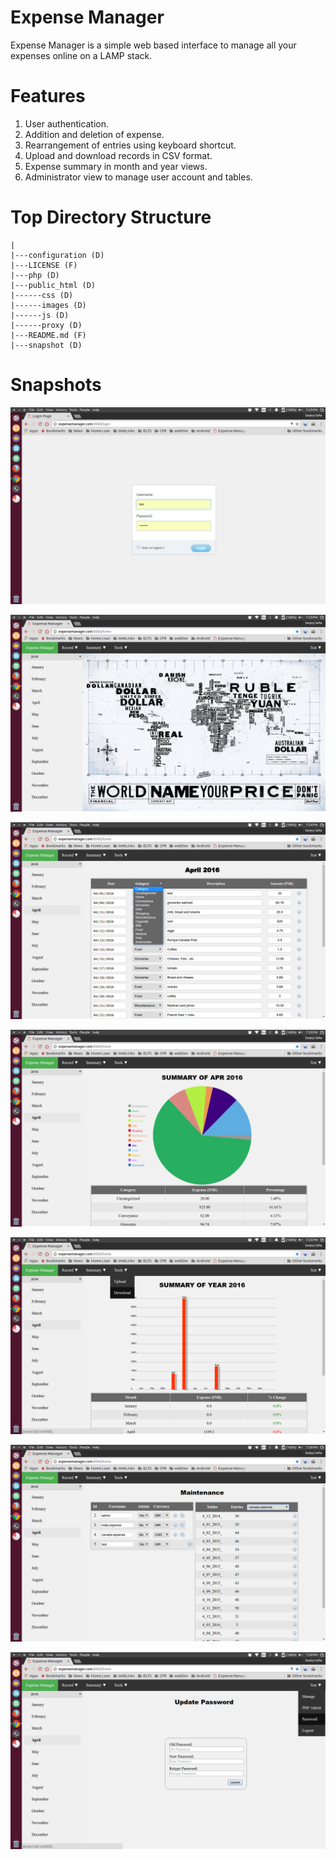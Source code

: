 # Expense Manager

Expense Manager is a simple web based interface to manage all your expenses online on a LAMP stack.

# Features

1. User authentication. 
2. Addition and deletion of expense.
3. Rearrangement of entries using keyboard shortcut.
4. Upload and download records in CSV format. 
5. Expense summary in month and year views.
6. Administrator view to manage user account and tables.

# Top Directory Structure

    |
    |---configuration (D)
    |---LICENSE (F)
    |---php (D)
    |---public_html (D)
    |------css (D)
    |------images (D)
    |------js (D)
    |------proxy (D)
    |---README.md (F)
    |---snapshot (D)

# Snapshots
   
![Alt text](/snapshot/login.png?raw=true "Login Page")

![Alt text](/snapshot/home.png?raw=true  "Home Page")

![Alt text](/snapshot/expenses.png?raw=true "Data Entry Page")

![Alt text](/snapshot/monthly_summary.png?raw=true "Monthly Summary Page")

![Alt text](/snapshot/yearly_summary.png?raw=true "Yearly Summary Page")

![Alt text](/snapshot/admin.png?raw=true "Maintanence Page")

![Alt text](/snapshot/update_pwd.png?raw=true "Password Update Page")

